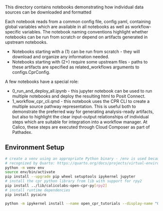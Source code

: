 This directory contains notebooks demonstrating how individual data sources can be downloaded and formatted

Each notebook reads from a common config file, config.yaml, containing global variables which are available in all notebooks as well as workflow-specific variables. The notebook naming conventions highlight whether notebooks can be run from scratch or depend on artifacts generated in upstream notebooks.

- Notebooks starting with a (1) can be run from scratch - they will download and organize any information needed.
- Notebooks starting with (2+) require some upstream files - paths to these artifacts are specified as related_workflows arguments to configs.CprConfig.

A few notebooks have a special role:

- 0_run_and_deploy_all.ipynb - this jupyter notebook can be used to run multiple notebooks and deploy the resulting html to Posit Connect.
- 1_workflow_cpr_cli.qmd - this notebook uses the CPR CLI to create a multiple source pathway representation. This is useful both to demonstrate the preferred way for generating analysis-ready artifacts, but also to highlight the clear input-output relationships of individual steps which are suitable for integration into a workflow manager. At Calico, these steps are executed through Cloud Composer as part of Pathadex.

## Environment Setup

```bash
# create a venv using an appropriate Python binary - /env is used because it is
# recognized by Quarto: https://quarto.org/docs/projects/virtual-environments.html
python -m venv env
source env/bin/activate
pip install --upgrade pip wheel setuptools ipykernel jupyter
# install the cpr python library from lib with support for rpy2
pip install ../lib/calicolabs-open-cpr-py[rpy2]
# install runtime dependencies
pip install pycairo

python -m ipykernel install --name open_cpr_tutorials --display-name "Open CPR - Tutorials" --user
```
